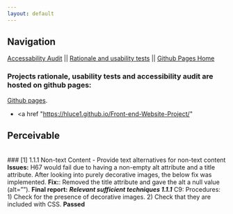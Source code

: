 ```yaml
---
layout: default
---
```


## Navigation 
[Accessability Audit](https://hluce1.github.io/week4/audit/) || [Rationale and usability tests](https://hluce1.github.io/week4/rationale/) || [Github Pages Home](https://hluce1.github.io/week4/)

### Projects rationale, usability tests and accessibility audit are hosted on github pages:
[Github pages](https://hluce1.github.io/Front-end-Website-Project/).


* <a href "https://hluce1.github.io/Front-end-Website-Project/" </a>

## Perceivable 
<br>
### [1] 1.1.1 Non-text Content - Provide text alternatives for non-text content
<b>Issues:</b> H67 would fail due to having a non-empty alt attribute and a title attribute. After looking into purely decorative images, the below fix was implemented. 
<b>Fix:</b>: Removed the title attribute and gave the alt a null value (alt=””).
<b>Final report:</b>
<b><em>Relevant sufficient techniques 1.1.1</b></em>
C9: Procedures: 
1)	Check for the presence of decorative images.
2)	Check that they are included with CSS.
<b>Passed</b>
<br>
  
